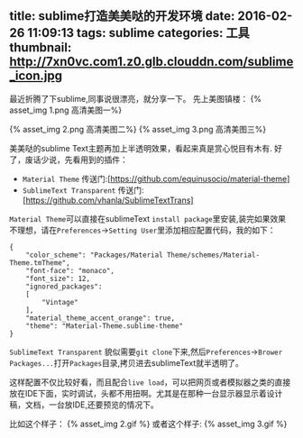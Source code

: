 title: sublime打造美美哒的开发环境
date: 2016-02-26 11:09:13
tags: sublime
categories: 工具
thumbnail: http://7xn0vc.com1.z0.glb.clouddn.com/sublime_icon.jpg
---
最近折腾了下sublime,同事说很漂亮，就分享一下。
先上美图镇楼：
 {% asset_img 1.png 高清美图一%}
 <!-- more -->
 {% asset_img 2.png 高清美图二%}
 {% asset_img 3.png 高清美图三%}

美美哒的sublime Text主题再加上半透明效果，看起来真是赏心悦目有木有.
好了，废话少说，先看用到的插件：

- `Material Theme` 传送门:[https://github.com/equinusocio/material-theme]
- `SublimeText Transparent` 传送门:[https://github.com/vhanla/SublimeTextTrans]

`Material Theme`可以直接在sublimeText `install package`里安装,装完如果效果不理想，请在`Preferences`->`Setting User`里添加相应配置代码，我的如下：
```
{
	"color_scheme": "Packages/Material Theme/schemes/Material-Theme.tmTheme",
	"font-face": "monaco",
	"font_size": 12,
	"ignored_packages":
	[
		"Vintage"
	],
	"material_theme_accent_orange": true,
	"theme": "Material-Theme.sublime-theme"
}

```

`SublimeText Transparent` 貌似需要`git clone`下来,然后`Preferences`->`Brower Packages...`打开`Packages`目录,拷贝进去sublimeText就半透明了。

这样配置不仅比较好看，而且配合`live load`，可以把网页或者模拟器之类的直接放在IDE下面，实时调试，头都不用扭啊。尤其是在那种一台显示器显示着设计稿，文档，一台放IDE,还要预览的情况下。

比如这个样子：
{% asset_img 2.gif %}
或者这个样子:
{% asset_img 3.gif %}
